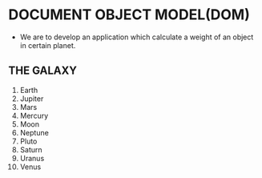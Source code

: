 # DOCUMENT OBJECT MODEL(DOM)
* We are to develop an application which calculate a weight of an object in certain planet.

## THE GALAXY
1. Earth
2. Jupiter
3. Mars
4. Mercury
5. Moon
6. Neptune
7. Pluto
8. Saturn
9. Uranus
10. Venus

